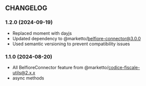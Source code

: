 ## CHANGELOG

### 1.2.0 (2024-09-19)

- Replaced moment with dayjs
- Updated dependency to @marketto/belfiore-connector@3.0.0
- Used semantic versioning to prevent compatibility issues

### 1.1.0 (2024-08-20)

- All BelfioreConnector feature from @marketto/codice-fiscale-utils@2.x.x
- async methods

